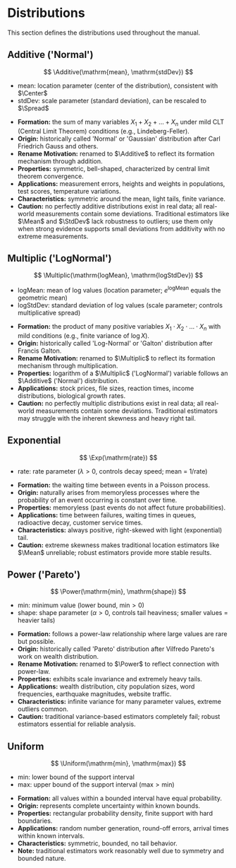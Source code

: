 # Distributions

This section defines the distributions used throughout the manual.

## Additive ('Normal')

$$
\Additive(\mathrm{mean}, \mathrm{stdDev})
$$

- $\mathrm{mean}$: location parameter (center of the distribution), consistent with $\Center$
- $\mathrm{stdDev}$: scale parameter (standard deviation), can be rescaled to $\Spread$

<!-- IMG distribution-additive -->

- **Formation:** the sum of many variables $X_1 + X_2 + \ldots + X_n$ under mild CLT (Central Limit Theorem) conditions (e.g., Lindeberg-Feller).
- **Origin:** historically called 'Normal' or 'Gaussian' distribution after Carl Friedrich Gauss and others.
- **Rename Motivation:** renamed to $\Additive$ to reflect its formation mechanism through addition.
- **Properties:** symmetric, bell-shaped, characterized by central limit theorem convergence.
- **Applications:** measurement errors, heights and weights in populations, test scores, temperature variations.
- **Characteristics:** symmetric around the mean, light tails, finite variance.
- **Caution:** no perfectly additive distributions exist in real data;
    all real-world measurements contain some deviations.
  Traditional estimators like $\Mean$ and $\StdDev$ lack robustness to outliers;
  use them only when strong evidence supports small deviations from additivity with no extreme measurements.

## Multiplic ('LogNormal')

$$
\Multiplic(\mathrm{logMean}, \mathrm{logStdDev})
$$

- $\mathrm{logMean}$: mean of log values (location parameter; $e^{\mathrm{logMean}}$ equals the geometric mean)
- $\mathrm{logStdDev}$: standard deviation of log values (scale parameter; controls multiplicative spread)

<!-- IMG distribution-multiplic -->

- **Formation:** the product of many positive variables $X_1 \cdot X_2 \cdot \ldots \cdot X_n$ with mild conditions (e.g., finite variance of $\log X$).
- **Origin:** historically called 'Log-Normal' or 'Galton' distribution after Francis Galton.
- **Rename Motivation:** renamed to $\Multiplic$ to reflect its formation mechanism through multiplication.
- **Properties:** logarithm of a $\Multiplic$ ('LogNormal') variable follows an $\Additive$ ('Normal') distribution.
- **Applications:** stock prices, file sizes, reaction times, income distributions, biological growth rates.
- **Caution:** no perfectly multiplic distributions exist in real data;
    all real-world measurements contain some deviations.
  Traditional estimators may struggle with the inherent skewness and heavy right tail.

## Exponential

$$
\Exp(\mathrm{rate})
$$

- $\mathrm{rate}$: rate parameter ($\lambda > 0$, controls decay speed; mean = $1/\mathrm{rate}$)

<!-- IMG distribution-exponential -->

- **Formation:** the waiting time between events in a Poisson process.
- **Origin:** naturally arises from memoryless processes where the probability
  of an event occurring is constant over time.
- **Properties:** memoryless (past events do not affect future probabilities).
- **Applications:** time between failures, waiting times in queues, radioactive decay, customer service times.
- **Characteristics:** always positive, right-skewed with light (exponential) tail.
- **Caution:** extreme skewness makes traditional location estimators like $\Mean$ unreliable;
    robust estimators provide more stable results.

## Power ('Pareto')

$$
\Power(\mathrm{min}, \mathrm{shape})
$$

- $\mathrm{min}$: minimum value (lower bound, $\mathrm{min} > 0$)
- $\mathrm{shape}$: shape parameter ($\alpha > 0$, controls tail heaviness; smaller values = heavier tails)

<!-- IMG distribution-power -->

- **Formation:** follows a power-law relationship where large values are rare but possible.
- **Origin:** historically called 'Pareto' distribution after Vilfredo Pareto's work on wealth distribution.
- **Rename Motivation:** renamed to $\Power$ to reflect connection with power-law.
- **Properties:** exhibits scale invariance and extremely heavy tails.
- **Applications:** wealth distribution, city population sizes, word frequencies, earthquake magnitudes, website traffic.
- **Characteristics:** infinite variance for many parameter values, extreme outliers common.
- **Caution:** traditional variance-based estimators completely fail;
    robust estimators essential for reliable analysis.

## Uniform

$$
\Uniform(\mathrm{min}, \mathrm{max})
$$

- $\mathrm{min}$: lower bound of the support interval
- $\mathrm{max}$: upper bound of the support interval ($\mathrm{max} > \mathrm{min}$)

<!-- IMG distribution-uniform -->

- **Formation:** all values within a bounded interval have equal probability.
- **Origin:** represents complete uncertainty within known bounds.
- **Properties:** rectangular probability density, finite support with hard boundaries.
- **Applications:** random number generation, round-off errors, arrival times within known intervals.
- **Characteristics:** symmetric, bounded, no tail behavior.
- **Note:** traditional estimators work reasonably well due to symmetry and bounded nature.

